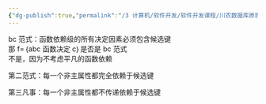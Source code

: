 ```yaml
---
{"dg-publish":true,"permalink":"/3 计算机/软件开发/软件开发课程/川农数据库原理与应用/20211129/","title":"20211129"}
---
```



bc 范式：函数依赖级的所有决定因素必须包含候选键  
那 f=｛abc 函数决定 c｝是否是 bc 范式  
不是，因为不考虑平凡的函数依赖

第二范式：每一个非主属性都完全依赖于候选键

第三凡事：每一个非主属性都不传递依赖于候选键